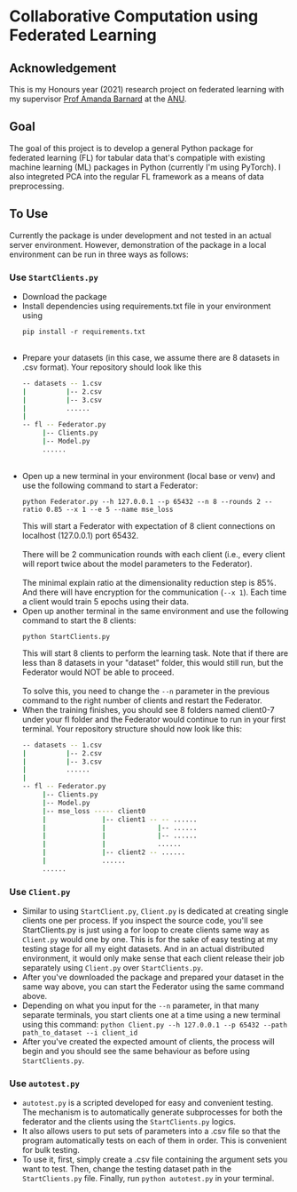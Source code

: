 # Collaborative Computation using Federated Learning
## Acknowledgement
This is my Honours year (2021) research project on federated learning with my supervisor [Prof Amanda Barnard](https://cs.anu.edu.au/people/amanda-barnard) at the [ANU](https://www.anu.edu.au).

## Goal
The goal of this project is to develop a general Python package for federated learning (FL) for tabular data that's compatiple with existing machine learning (ML) packages in Python (currently I'm using PyTorch). I also integreted PCA into the regular FL framework as a means of data preprocessing. 

## To Use
Currently the package is under development and not tested in an actual server environment. However, demonstration of the package in a local environment can be run in three ways as follows:

### Use ```StartClients.py```
- Download the package
  <br>
- Install dependencies using requirements.txt file in your environment using
  ```
  pip install -r requirements.txt
  ```
  <br>
- Prepare your datasets (in this case, we assume there are 8 datasets in .csv format). Your repository should look like this
  ```bash
  -- datasets -- 1.csv
  |          |-- 2.csv
  |          |-- 3.csv
  |          ......
  |
  -- fl -- Federator.py
       |-- Clients.py
       |-- Model.py
       ......
  ```
  <br>
- Open up a new terminal in your environment (local base or venv) and use the following command to start a Federator:
  ```
  python Federator.py --h 127.0.0.1 --p 65432 --n 8 --rounds 2 --ratio 0.85 --x 1 --e 5 --name mse_loss
  ```
  This will start a Federator with expectation of 8 client connections on localhost (127.0.0.1) port 65432. <br>
  <br>
  There will be 2 communication rounds with each client (i.e., every client will report twice about the model parameters to the Federator). <br>
  <br>
  The minimal explain ratio at the dimensionality reduction step is 85%. And there will have encryption for the communication (```--x 1```). Each time a client would train 5 epochs using their data. <br>
- Open up another terminal in the same environment and use the following command to start the 8 clients:
  ```
  python StartClients.py
  ```
  This will start 8 clients to perform the learning task. Note that if there are less than 8 datasets in your "dataset" folder, this would still run, but the Federator would NOT be able to proceed. <br>
  <br>
  To solve this, you need to change the ```--n``` parameter in the previous command to the right number of clients and restart the Federator. <br>
- When the training finishes, you should see 8 folders named client0-7 under your fl folder and the Federator would continue to run in your first terminal.
  Your repository structure should now look like this:
  ```bash
  -- datasets -- 1.csv
  |          |-- 2.csv
  |          |-- 3.csv
  |          ......
  |
  -- fl -- Federator.py
       |-- Clients.py
       |-- Model.py
       |-- mse_loss ----- client0
       |              |-- client1 -- -- ......
       |              |             |-- ......
       |              |             |-- ......
       |              |             ......
       |              |-- client2 -- ......
       |              ......
       ......
  ```

### Use ```Client.py```
- Similar to using ```StartClient.py```, ```Client.py``` is dedicated at creating single clients one per process. If you inspect the source code, you'll see StartClients.py is just using a for loop to create clients same way as ```Client.py``` would one by one. This is for the sake of easy testing at my testing stage for all my eight datasets. And in an actual distributed environment, it would only make sense that each client release their job separately using ```Client.py``` over ```StartClients.py```. 
- After you've downloaded the package and prepared your dataset in the same way above, you can start the Federator using the same command above.
- Depending on what you input for the ```--n``` parameter, in that many separate terminals, you start clients one at a time using a new terminal using this command: ```python Client.py --h 127.0.0.1 --p 65432 --path path_to_dataset --i client_id```
- After you've created the expected amount of clients, the process will begin and you should see the same behaviour as before using ```StartClients.py```.

### Use ```autotest.py```
- ```autotest.py``` is a scripted developed for easy and convenient testing. The mechanism is to automatically generate subprocesses for both the federator and the clients using the ```StartClients.py``` logics. 
- It also allows users to put sets of parameters into a .csv file so that the program automatically tests on each of them in order. This is convenient for bulk testing. 
- To use it, first, simply create a .csv file containing the argument sets you want to test. Then, change the testing dataset path in the ```StartClients.py``` file. Finally, run ```python autotest.py``` in your terminal. 
